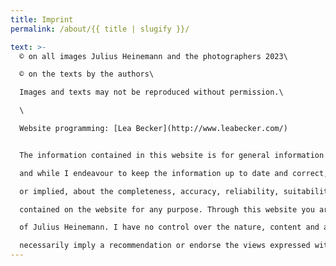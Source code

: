 ```yaml
---
title: Imprint
permalink: /about/{{ title | slugify }}/

text: >-
  © on all images Julius Heinemann and the photographers 2023\

  © on the texts by the authors\

  Images and texts may not be reproduced without permission.\

  \

  Website programming: [Lea Becker](http://www.leabecker.com/)


  The information contained in this website is for general information purposes only. The information is provided by Julius Heinemann\

  and while I endeavour to keep the information up to date and correct, I make no representations or warranties of any kind, express\

  or implied, about the completeness, accuracy, reliability, suitability or availability with respect to the website and the information\

  contained on the website for any purpose. Through this website you are able to link to other websites which are not under the control\

  of Julius Heinemann. I have no control over the nature, content and availability of those sites. The inclusion of any links does not\

  necessarily imply a recommendation or endorse the views expressed within them.
---
```

